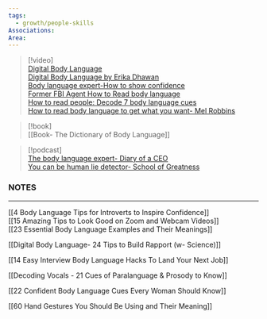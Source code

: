 ```yaml
---
tags:
  - growth/people-skills
Associations: 
Area:
---
```


>[!video]  
> [Digital Body Language](https://www.youtube.com/watch?v=dxlkpCkGQjY&pp=ygUVZGlnaXRhbCBib2R5IGxhbmd1YWdl)  
> [Digital Body Language by Erika Dhawan](https://www.youtube.com/watch?v=E2RJs0qdO7c&pp=ygUVZGlnaXRhbCBib2R5IGxhbmd1YWdl)  
> [Body language expert-How to show confidence](https://www.youtube.com/watch?v=VRJzvJ5XPQI&pp=ygUNYm9keSBsYW5ndWFnZQ%3D%3D)  
   [Former FBI Agent How to Read body language](https://www.youtube.com/watch?v=4jwUXV4QaTw&pp=ygUNYm9keSBsYW5ndWFnZQ%3D%3D)  
[How to read people: Decode 7 body language cues](https://www.youtube.com/watch?v=eOoCe3An4VE&pp=ygUVZGlnaXRhbCBib2R5IGxhbmd1YWdl)  
[How to read body language to get what you want- Mel Robbins](https://www.youtube.com/watch?v=06qk0mxg3GA&pp=ygUNYm9keSBsYW5ndWFnZQ%3D%3D)
   

>[!book]  
>[[Book- The Dictionary of Body Language]]

>[!podcast]  
>[The body language expert- Diary of a CEO](https://podcasts.apple.com/ke/podcast/the-diary-of-a-ceo-with-steven-bartlett/id1291423644?i=1000626288832)  
>[You can be human lie detector- School of Greatness](https://podcasts.apple.com/ke/podcast/the-school-of-greatness/id596047499?i=1000632550164)

### NOTES
---

[[4 Body Language Tips for Introverts to Inspire Confidence]]  
[[15 Amazing Tips to Look Good on Zoom and Webcam Videos]]  
[[23 Essential Body Language Examples and Their Meanings]]

[[Digital Body Language- 24 Tips to Build Rapport (w- Science)]]

[[14 Easy Interview Body Language Hacks To Land Your Next Job]]

[[Decoding Vocals - 21 Cues of Paralanguage & Prosody to Know]]

[[22 Confident Body Language Cues Every Woman Should Know]]

[[60 Hand Gestures You Should Be Using and Their Meaning]]




